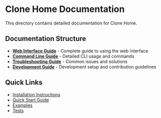 # Clone Home Documentation

This directory contains detailed documentation for Clone Home.

## Documentation Structure

- **[Web Interface Guide](web-interface.md)** - Complete guide to using the web interface
- **[Command Line Guide](cli-guide.md)** - Detailed CLI usage and commands
- **[Troubleshooting Guide](troubleshooting.md)** - Common issues and solutions
- **[Development Guide](development.md)** - Development setup and contribution guidelines

## Quick Links

- [Installation Instructions](../README.md#installation)
- [Quick Start Guide](../README.md#quick-start)
- [Examples](../examples/)
- [Tests](../test/)
